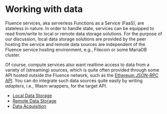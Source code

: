 # Working with data

Fluence services, aka serverless Functions as a Service (FaaS), are stateless in nature. In order to handle state, services can be equipped to read from/write to local or remote data storage solutions. For the purpose of our discussion, local data storage solutions are provided by the peer hosting the service and remote data sources are independent of the Fluence service hosting environment, e.g., Filecoin or some MariaDB cluster.

Of course, compute services also want realtime access to data from a variety of (streaming) sources, which is quite often provided through some API hosted outside the Fluence network, such as the [Ethereum JSON-RPC API](https://ethereum.org/en/developers/docs/apis/json-rpc). You can do integrate such data sources quite easily by writing *adapters*, i.e., Wasm wrappers, for the target API.

- [Local Data Storage](./local-data-storage.md)
- [Remote Data Storage](./remote-data-storage.md)
- [Data Acquisition](./data-acquisition.md)